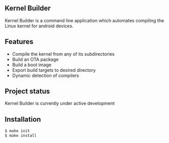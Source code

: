 ## Kernel Builder
Kernel Builder is a command line application which automates compiling the Linux kernel for android devices.

## Features
* Compile the kernel from any of its subdirectories
* Build an OTA package
* Build a boot image
* Export build targets to desired directory
* Dynamic detection of compilers

## Project status
Kernel Builder is currently under active development

## Installation

``` bash
$ make init
$ make install
```
